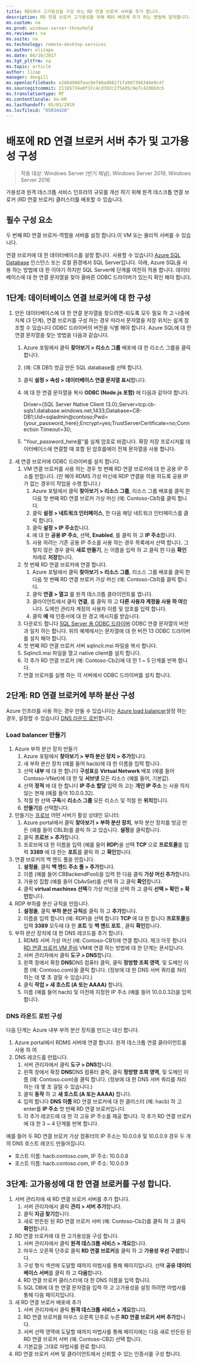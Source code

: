 ```yaml
---
title: RDS에서 고가용성을 구성 하는 RD 연결 브로커 서버를 추가 합니다.
description: RD 연결 브로커 고가용성을 위해 RDS 배포에 추가 하는 방법에 알아봅니다.
ms.custom: na
ms.prod: windows-server-threshold
ms.reviewer: na
ms.suite: na
ms.technology: remote-desktop-services
ms.author: elizapo
ms.date: 04/10/2017
ms.tgt_pltfrm: na
ms.topic: article
author: lizap
manager: dongill
ms.openlocfilehash: e20b4960faac0ef40ad68271fa907394344e9c47
ms.sourcegitcommit: 21165734a0f37c4cd702c275e85c9e7c42d6b3cb
ms.translationtype: MT
ms.contentlocale: ko-KR
ms.lasthandoff: 05/03/2019
ms.locfileid: "65034420"
---
```

# <a name="add-the-rd-connection-broker-server-to-the-deployment-and-configure-high-availability"></a>배포에 RD 연결 브로커 서버 추가 및 고가용성 구성

>적용 대상: Windows Server (반기 채널), Windows Server 2019, Windows Server 2016

가용성과 원격 데스크톱 서비스 인프라의 규모를 개선 하기 위해 원격 데스크톱 연결 브로커 (RD 연결 브로커) 클러스터를 배포할 수 있습니다. 

## <a name="pre-requisites"></a>필수 구성 요소

두 번째 RD 연결 브로커-역할을 서버를 설정 합니다.이 VM 또는 물리적 서버를 수 있습니다.

연결 브로커에 대 한 데이터베이스를 설정 합니다. 사용할 수 있습니다 [Azure SQL Database](https://azure.microsoft.com/documentation/articles/sql-database-get-started/#create-a-new-aure-sql-database) 인스턴스 또는 로컬 환경에서 SQL Server입니다. 아래, Azure SQL을 사용 하는 방법에 대 한 이야기 하지만 SQL Server에 단계를 여전히 적용 합니다. 데이터베이스에 대 한 연결 문자열을 찾아 올바른 ODBC 드라이버가 있는지 확인 해야 합니다.

## <a name="step-1-configure-the-database-for-the-connection-broker"></a>1단계: 데이터베이스 연결 브로커에 대 한 구성

1. 만든 데이터베이스에 대 한 연결 문자열을 찾으려면-되도록 모두 필요 하 고 나중에 자체 (3 단계), 연결 브로커를 구성 하는 경우 따라서 문자열을 저장 위치는 쉽게 참조할 수 있습니다 ODBC 드라이버의 버전을 식별 해야 합니다. Azure SQL에 대 한 연결 문자열을 찾는 방법을 다음과 같습니다.  
    1. Azure 포털에서 클릭 **찾아보기 > 리소스 그룹** 배포에 대 한 리소스 그룹을 클릭 합니다.   
    2. (예: CB DB1) 방금 만든 SQL database를 선택 합니다.   
    3. 클릭 **설정 > 속성 > 데이터베이스 연결 문자열 표시**합니다.   
    4. 에 대 한 연결 문자열을 복사 **ODBC (Node.js 포함)** 에 다음과 같아야 합니다.   
      
        Driver={SQL Server Native Client 13.0};Server=tcp:cb-sqls1.database.windows.net,1433;Database=CB-DB1;Uid=sqladmin@contoso;Pwd={your_password_here};Encrypt=yes;TrustServerCertificate=no;Connection Timeout=30;   
  
    5. "Your_password_here를"를 실제 암호로 바꿉니다. 확장 저장 프로시저를 데이터베이스에 연결할 때 포함 된 암호를에이 전체 문자열을 사용 합니다. 
2. 새 연결 브로커에 ODBC 드라이버를 설치 합니다. 
   1. VM 연결 브로커를 사용 하는 경우 첫 번째 RD 연결 브로커에 대 한 공용 IP 주소를 만듭니다. (만 해야 RDMS 가상 머신에 RDP 연결을 허용 하도록 공용 IP가 없는 경우이 작업을 수행 합니다.)
       1. Azure 포털에서 클릭 **찾아보기 > 리소스 그룹**, 리소스 그룹 배포를 클릭 한 다음 첫 번째 RD 연결 브로커 가상 머신 (예: Contoso-Cb1)를 클릭 합니다.
       2. 클릭 **설정 > 네트워크 인터페이스**, 한 다음 해당 네트워크 인터페이스를 클릭 합니다.
       3. 클릭 **설정 > IP 주소**합니다.
       4. 에 대 한 **공용 IP 주소**, 선택, **Enabled**, 를 클릭 하 고 **IP 주소**합니다.
       5. 사용 하려는 기존 공용 IP 주소를 사용 하는 경우 목록에서 선택 합니다. 그렇지 않은 경우 클릭 **새로 만들기**, 는 이름을 입력 하 고 클릭 한 다음 **확인** 차례로 **저장**합니다.
   2. 첫 번째 RD 연결 브로커에 연결 합니다.
       1. Azure 포털에서 클릭 **찾아보기 > 리소스 그룹**, 리소스 그룹 배포를 클릭 한 다음 첫 번째 RD 연결 브로커 가상 머신 (예: Contoso-Cb1)를 클릭 합니다.
       2. 클릭 **연결 > 열고** 를 원격 데스크톱 클라이언트를 엽니다.
       3. 클라이언트에서 클릭 **연결**, 를 클릭 하 고 **다른 사용자 계정을 사용 하 여**합니다. 도메인 관리자 계정의 사용자 이름 및 암호를 입력 합니다.
       4. 클릭 **예** 때 인증서에 대 한 경고 메시지를 받습니다.
   3. 다운로드 합니다 [SQL Server 용 ODBC 드라이버](https://www.microsoft.com/download/confirmation.aspx?id=50420) ODBC 연결 문자열의 버전과 일치 하는 합니다. 위의 예제에서는 문자열에 대 한 버전 13 ODBC 드라이버를 설치 해야 합니다.
   4. 첫 번째 RD 연결 브로커 서버 sqlincli.msi 파일을 복사 합니다.   
   5. Sqlincli.msi 파일을 열고 native client를 설치 합니다.  
   6. 각 추가 RD 연결 브로커 (예: Contoso-Cb2)에 대 한 1 ~ 5 단계를 반복 합니다.
   7. 연결 브로커를 실행 하는 각 서버에서 ODBC 드라이버를 설치 합니다.

## <a name="step-2-configure-load-balancing-on-the-rd-connection-brokers"></a>2단계: RD 연결 브로커에 부하 분산 구성 

Azure 인프라를 사용 하는 경우 만들 수 있습니다는 [Azure load balancer](#create-a-load-balancer)설정 하는 경우, 설정할 수 있습니다 [DNS 라운드 로빈](#configure-dns-round-robin)합니다.

### <a name="create-a-load-balancer"></a>Load balancer 만들기  
1. Azure 부하 분산 장치 만들기   
      1. Azure 포털에서 **찾아보기 > 부하 분산 장치 > 추가**합니다.   
      2. 새 부하 분산 장치 (예를 들어 hacb)에 대 한 이름을 입력 합니다.   
      3. 선택 **내부** 에 대 한 합니다 **구성표**를 **Virtual Network** 배포 (예를 들어 Contoso-VNet)에 대 한 및 **서브넷** 모든 리소스 (예를 들어, 기본값).   
      4. 선택 **정적** 에 대 한 합니다 **IP 주소 할당** 입력 하 고는 **개인 IP 주소** 는 사용 하지 않는 현재 (예를 들어 10.0.0.32).   
      5. 적절 한 선택 **구독**서 **리소스 그룹** 모든 리소스 및 적절 한 **위치**합니다.   
      6. **만들기**를 선택합니다.   
2. 만들기는 [프로브](https://azure.microsoft.com/documentation/articles/load-balancer-custom-probe-overview/) 어떤 서버가 활성 상태인 모니터:   
      1. Azure portal에서 클릭 **찾아보기 > 부하 분산 장치**, 부하 분산 장치를 방금 만든 (예를 들어 CBLB)를 클릭 하 고 있습니다. **설정**을 클릭합니다.   
      2. 클릭 **프로브 > 추가**합니다.   
      3. 프로브에 대 한 이름을 입력 (예를 들어 **RDP**)을 선택 **TCP** 으로 **프로토콜**를 입력 **3389** 에 대 한는 **포트**를 클릭 하 고 **확인**합니다.   
3. 연결 브로커의 백 엔드 풀을 만듭니다.   
      1. **설정을**, 클릭 **백 엔드 주소 풀 > 추가**합니다.   
      2. 이름 (예를 들어 CBBackendPool)을 입력 한 다음 클릭 **가상 머신 추가**합니다.  
      3. 가용성 집합 (예를 들어 CbAvSet)를 선택 하 고 클릭 **확인**합니다.   
      3. 클릭 **virtual machines 선택**각 가상 머신을 선택 하 고 클릭 **선택 > 확인 > 확인**합니다.   
4. RDP 부하를 분산 규칙을 만듭니다.   
      1. **설정을**, 클릭 **부하 분산 규칙**를 클릭 하 고 **추가**합니다.   
      2. 이름을 입력 합니다 (예: RDP)을 선택 합니다 **TCP** 에 대 한 합니다 **프로토콜**를 입력 **3389** 모두에 대 한 **포트** 및 **백 엔드 포트** , 클릭 **확인**합니다.   
5. 부하 분산 장치에 대 한 DNS 레코드를 추가 합니다.   
      1. RDMS 서버 가상 머신 (예: Contoso-CB1)에 연결 합니다. 체크 아웃 합니다 [RD 연결 브로커 VM 준비](Prepare-the-RD-Connection-Broker-VM-for-Remote-Desktop.md) VM에 연결 하는 방법에 대 한 단계는 문서입니다.   
      2. 서버 관리자에서 클릭 **도구 > DNS**합니다.   
      3. 왼쪽 창에서 확장 **DNS**DNS 컴퓨터 클릭, 클릭 **정방향 조회 영역**, 및 도메인 이름 (예: Contoso.com)을 클릭 합니다. (정보에 대 한 DNS 서버 쿼리를 처리 하는 데 몇 초 걸릴 수 있습니다.)  
      4. 클릭 **작업 > 새 호스트 (A 또는 AAAA)** 합니다.   
      9. 이름 (예를 들어 hacb) 및 이전에 지정한 IP 주소 (예를 들어 10.0.0.32)을 입력 합니다.   

### <a name="configure-dns-round-robin"></a>DNS 라운드 로빈 구성  
  
다음 단계는 Azure 내부 부하 분산 장치를 만드는 대신 합니다.   
  
1. Azure portal에서 RDMS 서버에 연결 합니다. 원격 데스크톱 연결 클라이언트를 사용 하 여   
2. DNS 레코드를 만듭니다.   
      1. 서버 관리자에서 클릭 **도구 > DNS**합니다.   
      2. 왼쪽 창에서 확장 **DNS**DNS 컴퓨터 클릭, 클릭 **정방향 조회 영역**, 및 도메인 이름 (예: Contoso.com)을 클릭 합니다. (정보에 대 한 DNS 서버 쿼리를 처리 하는 데 몇 초 걸릴 수 있습니다.)  
      3. 클릭 **동작** 하 고 **새 호스트 (A 또는 AAAA)** 합니다.   
      4. 입력 합니다 **DNS 이름** RD 연결 브로커에 대 한 클러스터 (예: hacb) 하 고 enter를 **IP 주소** 첫 번째 RD 연결 브로커입니다.   
      5. 각 추가 레코드에 대 한 각 고유 IP 주소를 제공 합니다. 각 추가 RD 연결 브로커에 대 한 3 ~ 4 단계를 반복 합니다.


예를 들어 두 RD 연결 브로커 가상 컴퓨터의 IP 주소는 10.0.0.8 및 10.0.0.9 경우 두 개의 DNS 호스트 레코드 만들어집니다.
 - 호스트 이름: hacb.contoso.com, IP 주소: 10.0.0.8
 - 호스트 이름: hacb.contoso.com, IP 주소: 10.0.0.9

## <a name="step-3-configure-the-connection-brokers-for-high-availability"></a>3단계: 고가용성에 대 한 연결 브로커를 구성 합니다.

1. 서버 관리자에 새 RD 연결 브로커 서버를 추가 합니다.
   1. 서버 관리자에서 클릭 **관리 > 서버 추가**합니다.
   2. 클릭 **지금 찾기**합니다.
   3. 새로 만든된 된 RD 연결 브로커 서버 (예: Contoso-Cb2)를 클릭 하 고 클릭 **확인**합니다.
2. RD 연결 브로커에 대 한 고가용성을 구성 합니다.
   1. 서버 관리자에서 클릭 **원격 데스크톱 서비스 > 개요**합니다.
   2. 마우스 오른쪽 단추로 클릭 **RD 연결 브로커**를 클릭 하 고 **가용성 우선 구성**합니다.
   3. 구성 형식 섹션에 도달할 때까지 마법사를 통해 페이지입니다. 선택 **공유 데이터베이스 서버**를 클릭 하 고 **다음**합니다.
   4. RD 연결 브로커 클러스터에 대 한 DNS 이름을 입력 합니다.
   5. SQL DB에 대 한 연결 문자열을 입력 하 고 고가용성을 설정 하려면 마법사를 통해 다음 페이지입니다.
3. 새 RD 연결 브로커 배포에 추가
   1. 서버 관리자에서 클릭 **원격 데스크톱 서비스 > 개요**합니다.
   2. RD 연결 브로커를 마우스 오른쪽 단추로 누른 **RD 연결 브로커 서버 추가**합니다.
   3. 서버 선택 영역에 도달할 때까지 마법사를 통해 페이지에는 다음 새로 만든된 된 RD 연결 브로커 서버 (예: Contoso-CB2) 선택 합니다.
   4. 기본값을 그대로 마법사를 완료 합니다.
4. RD 연결 브로커 서버 및 클라이언트에서 신뢰할 수 있는 인증서를 구성 합니다.

